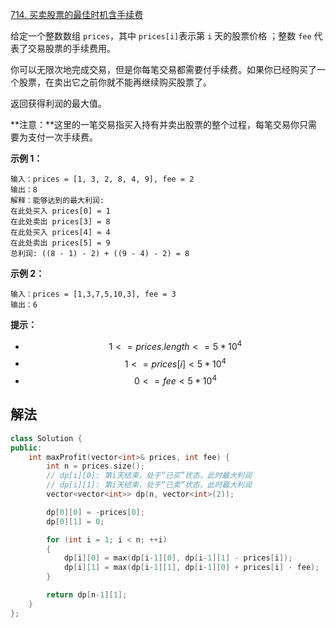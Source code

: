 [714. 买卖股票的最佳时机含手续费](https://leetcode.cn/problems/best-time-to-buy-and-sell-stock-with-transaction-fee/)

给定一个整数数组 `prices`，其中 `prices[i]`表示第 `i` 天的股票价格 ；整数 `fee` 代表了交易股票的手续费用。

你可以无限次地完成交易，但是你每笔交易都需要付手续费。如果你已经购买了一个股票，在卖出它之前你就不能再继续购买股票了。

返回获得利润的最大值。

**注意：**这里的一笔交易指买入持有并卖出股票的整个过程，每笔交易你只需要为支付一次手续费。

 

**示例 1：**

```
输入：prices = [1, 3, 2, 8, 4, 9], fee = 2
输出：8
解释：能够达到的最大利润:  
在此处买入 prices[0] = 1
在此处卖出 prices[3] = 8
在此处买入 prices[4] = 4
在此处卖出 prices[5] = 9
总利润: ((8 - 1) - 2) + ((9 - 4) - 2) = 8
```

**示例 2：**

```
输入：prices = [1,3,7,5,10,3], fee = 3
输出：6
```

 

**提示：**

- $$1 <= prices.length <= 5 * 10^4$$
- $$1 <= prices[i] < 5 * 10^4$$
- $$0 <= fee < 5 * 10^4$$



## 解法

```cc
class Solution {
public:
    int maxProfit(vector<int>& prices, int fee) {
        int n = prices.size();
        // dp[i][0]: 第i天结束，处于“已买”状态，此时最大利润
        // dp[i][1]: 第i天结束，处于“已卖”状态，此时最大利润
        vector<vector<int>> dp(n, vector<int>(2));

        dp[0][0] = -prices[0];
        dp[0][1] = 0;

        for (int i = 1; i < n; ++i)
        {
            dp[i][0] = max(dp[i-1][0], dp[i-1][1] - prices[i]);
            dp[i][1] = max(dp[i-1][1], dp[i-1][0] + prices[i] - fee);
        }

        return dp[n-1][1];
    }
};
```

